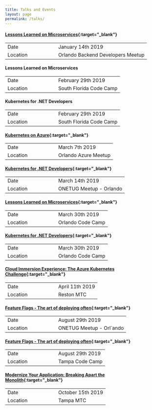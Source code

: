 ```yaml
---
title: Talks and Events
layout: page
permalink: /talks/
---
```


#### [Lessons Learned on Microservices](https://www.meetup.com/Orlando-Backend-Developers-Meetup/events/257402940/){:target="_blank"}

<table>
 <tbody>
  <tr>
   <td width="150px">Date</td>
   <td>January 14th 2019</td>
  </tr>
  <tr>
   <td>Location</td>
   <td>Orlando Backend Developers Meetup</td>
  </tr>
 </tbody>
</table>

#### Lessons Learned on Microservices 

<table>
 <tbody>
  <tr>
   <td width="150px">Date</td>
   <td>February 29th 2019</td>
  </tr>
  <tr>
   <td>Location</td>
   <td>South Florida Code Camp</td>
  </tr>
 </tbody>
</table>

#### Kubernetes for .NET Developers

<table>
 <tbody>
  <tr>
   <td width="150px">Date</td>
   <td>February 29th 2019</td>
  </tr>
  <tr>
   <td>Location</td>
   <td>South Florida Code Camp</td>
  </tr>
 </tbody>
</table>

#### [Kubernetes on Azure](https://www.meetup.com/Orlando-Azure-users-meet-up/events/259095631/){:target="_blank"}

<table>
 <tbody>
  <tr>
   <td width="150px">Date</td>
   <td>March 7th 2019</td>
  </tr>
  <tr>
   <td>Location</td>
   <td>Orlando Azure Meetup</td>
  </tr>
 </tbody>
</table>

#### [Kubernetes for .NET Developers](https://www.meetup.com/ONETUG/events/258857576/){:target="_blank"}

<table>
 <tbody>
  <tr>
   <td width="150px">Date</td>
   <td>March 14th 2019</td>
  </tr>
  <tr>
   <td>Location</td>
   <td>ONETUG Meetup - Orlando</td>
  </tr>
 </tbody>
</table>

#### [Lessons Learned on Microservices](https://2019.orlandocodecamp.com/Sessions/Details/60){:target="_blank"}

<table>
 <tbody>
  <tr>
   <td width="150px">Date</td>
   <td>March 30th 2019</td>
  </tr>
  <tr>
   <td>Location</td>
   <td>Orlando Code Camp</td>
  </tr>
 </tbody>
</table>

#### [Kubernetes for .NET Developers](https://2019.orlandocodecamp.com/Sessions/Details/61){:target="_blank"}

<table>
 <tbody>
  <tr>
   <td width="150px">Date</td>
   <td>March 30th 2019</td>
  </tr>
  <tr>
   <td>Location</td>
   <td>Orlando Code Camp</td>
  </tr>
 </tbody>
</table>

#### [Cloud Immersion Experience: The Azure Kubernetes Challenge](https://www.microsoftevents.com/profile/form/index.cfm?PKformID=0x6109375abcd){:target="_blank"}

<table>
 <tbody>
  <tr>
   <td width="150px">Date</td>
   <td>April 11th 2019</td>
  </tr>
  <tr>
   <td>Location</td>
   <td>Reston MTC</td>
  </tr>
 </tbody>
</table>

#### [Feature Flags - The art of deploying often](https://www.meetup.com/ONETUG/events/263512409/){:target="_blank"}

<table>
 <tbody>
  <tr>
   <td width="150px">Date</td>
   <td>August 29th 2019</td>
  </tr>
  <tr>
   <td>Location</td>
   <td>ONETUG Meetup - Orl`ando</td>
  </tr>
 </tbody>
</table>
 
#### [Feature Flags - The art of deploying often](https://tampacc.org/event/6/speaker/auth0%7C5c1fcb4c26ed35696e83d1ab?year=2017){:target="_blank"}

<table>
 <tbody>
  <tr>
   <td width="150px">Date</td>
   <td>August 29th 2019</td>
  </tr>
  <tr>
   <td>Location</td>
   <td>Tampa Code Camp</td>
  </tr>
 </tbody>
</table>

#### [Modernize Your Application: Breaking Apart the Monolith](https://www.eventbrite.com/e/modernize-your-application-breaking-apart-the-monolith-registration-69202874661){:target="_blank"}

<table>
 <tbody>
  <tr>
   <td width="150px">Date</td>
   <td>October 15th 2019</td>
  </tr>
  <tr>
   <td>Location</td>
   <td>Tampa MTC</td>
  </tr>
 </tbody>
</table>

